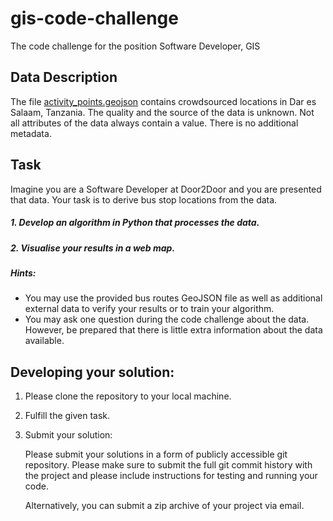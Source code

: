 # gis-code-challenge
The code challenge for the position Software Developer, GIS

## Data Description
The file [activity_points.geojson](https://github.com/allyapp/gis-code-challenge/blob/master/data/activity_points.geojson) contains crowdsourced locations in Dar es Salaam, Tanzania.
The quality and the source of the data is unknown. Not all attributes of the data always contain a value. There is no additional metadata.

## Task
Imagine you are a Software Developer at Door2Door and you are presented that data. Your task is to derive bus stop locations from the data.

##### 1. Develop an algorithm in Python that processes the data.
##### 2. Visualise your results in a web map.

##### Hints:
* You may use the provided bus routes GeoJSON file as well as additional external data to verify your results or to train your algorithm.
* You may ask one question during the code challenge about the data. However, be prepared that there is little extra information about the data available.

## Developing your solution:

1. Please clone the repository to your local machine.

2. Fulfill the given task.

3. Submit your solution:

    Please submit your solutions in a form of publicly accessible git repository. Please make sure to submit the full git commit history with the project and please include instructions for testing and running your code.

    Alternatively, you can submit a zip archive of your project via email.
